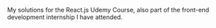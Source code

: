 My solutions for the React.js Udemy Course, also part of the front-end development internship I have attended. 
